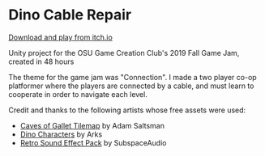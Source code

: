 # Dino Cable Repair
 
[Download and play from itch.io](https://alphaaxle.itch.io/dino-cable-repair)
 
Unity project for the OSU Game Creation Club's 2019 Fall Game Jam, created in 48 hours

The theme for the game jam was "Connection". I made a two player co-op platformer where the players are connected by a cable, and must learn to cooperate in order to navigate each level. 

Credit and thanks to the following artists whose free assets were used:
- [Caves of Gallet Tilemap](https://adamatomic.itch.io/caves-of-gallet) by Adam Saltsman
- [Dino Characters](https://arks.itch.io/dino-characters) by Arks
- [Retro Sound Effect Pack](https://opengameart.org/content/512-sound-effects-8-bit-style) by SubspaceAudio
